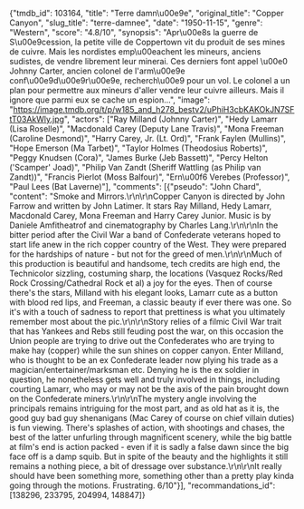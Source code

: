 {"tmdb_id": 103164, "title": "Terre damn\u00e9e", "original_title": "Copper Canyon", "slug_title": "terre-damnee", "date": "1950-11-15", "genre": "Western", "score": "4.8/10", "synopsis": "Apr\u00e8s la guerre de S\u00e9cession, la petite ville de Coppertown vit du produit de ses mines de cuivre. Mais les nordistes emp\u00eachent les mineurs, anciens sudistes, de vendre librement leur minerai. Ces derniers font appel \u00e0 Johnny Carter, ancien colonel de l'arm\u00e9e conf\u00e9d\u00e9r\u00e9e, recherch\u00e9 pour un vol. Le colonel a un plan pour permettre aux mineurs d'aller vendre leur cuivre ailleurs. Mais il ignore que parmi eux se cache un espion...", "image": "https://image.tmdb.org/t/p/w185_and_h278_bestv2/uPhiH3cbKAKOkJN7SFtT03AkWly.jpg", "actors": ["Ray Milland (Johnny Carter)", "Hedy Lamarr (Lisa Roselle)", "Macdonald Carey (Deputy Lane Travis)", "Mona Freeman (Caroline Desmond)", "Harry Carey, Jr. (Lt. Ord)", "Frank Faylen (Mullins)", "Hope Emerson (Ma Tarbet)", "Taylor Holmes (Theodosius Roberts)", "Peggy Knudsen (Cora)", "James Burke (Jeb Bassett)", "Percy Helton ('Scamper' Joad)", "Philip Van Zandt (Sheriff Wattling (as Philip van Zandt))", "Francis Pierlot (Moss Balfour)", "Ern\u00f6 Verebes (Professor)", "Paul Lees (Bat Laverne)"], "comments": [{"pseudo": "John Chard", "content": "Smoke and Mirrors.\r\n\r\nCopper Canyon is directed by John Farrow and written by John Latimer. It stars Ray Milland, Hedy Lamarr, Macdonald Carey, Mona Freeman and Harry Carey Junior. Music is by Daniele Amfitheatrof and cinematography by Charles Lang.\r\n\r\nIn the bitter period after the Civil War a band of Confederate veterans hoped to start life anew in the rich copper country of the West. They were prepared for the hardships of nature - but not for the greed of men.\r\n\r\nMuch of this production is beautiful and handsome, tech credits are high end, the Technicolor sizzling, costuming sharp, the locations (Vasquez Rocks/Red Rock Crossing/Cathedral Rock et al) a joy for the eyes. Then of course there's the stars, Milland with his elegant looks, Lamarr cute as a button with blood red lips, and Freeman, a classic beauty if ever there was one. So it's with a touch of sadness to report that prettiness is what you ultimately remember most about the pic.\r\n\r\nStory relies of a filmic Civil War trait that has Yankees and Rebs still feuding post the war, on this occasion the Union people are trying to drive out the Confederates who are trying to make hay (copper) while the sun shines on copper canyon. Enter Milland, who is thought to be an ex Confederate leader now plying his trade as a magician/entertainer/marksman etc. Denying he is the ex soldier in question, he nonetheless gets well and truly involved in things, including courting Lamarr, who may or may not be the axis of the pain brought down on the Confederate miners.\r\n\r\nThe mystery angle involving the principals remains intriguing for the most part, and as old hat as it is, the good guy bad guy shenanigans (Mac Carey of course on chief villain duties) is fun viewing. There's splashes of action, with shootings and chases, the best of the latter unfurling through magnificent scenery, while the big battle at film's end is action packed - even if it is sadly a false dawn since the big face off is a damp squib. But in spite of the beauty and the highlights it still remains a nothing piece, a bit of dressage over substance.\r\n\r\nIt really should have been something more, something other than a pretty play kinda going through the motions. Frustrating. 6/10"}], "recommandations_id": [138296, 233795, 204994, 148847]}